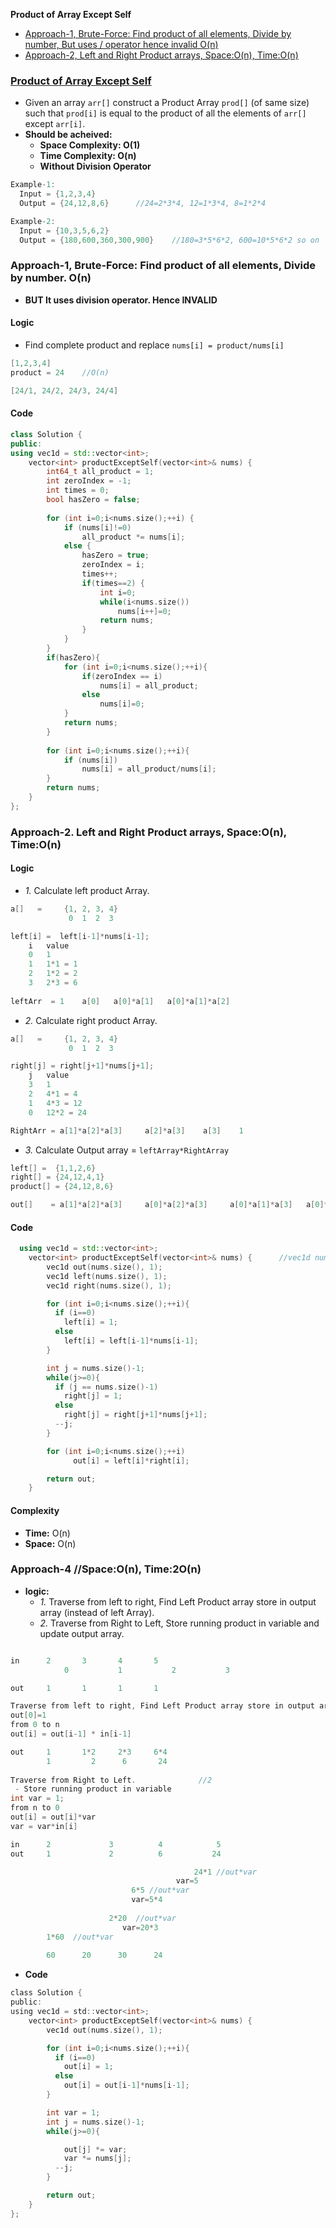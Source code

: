 **Product of Array Except Self**
- [Approach-1, Brute-Force: Find product of all elements, Divide by number, But uses / operator hence invalid O(n)](#a1)
- [Approach-2, Left and Right Product arrays, Space:O(n), Time:O(n)](#a2)


### [Product of Array Except Self](https://leetcode.com/problems/product-of-array-except-self)
- Given an array `arr[]` construct a Product Array `prod[]` (of same size) such that `prod[i]` is equal to the product of all the elements of `arr[]` except `arr[i]`.
- **Should be acheived:**
  - **Space Complexity: O(1)**
  - **Time Complexity: O(n)**
  - **Without Division Operator**
```c
Example-1:
  Input = {1,2,3,4}
  Output = {24,12,8,6}      //24=2*3*4, 12=1*3*4, 8=1*2*4

Example-2:
  Input = {10,3,5,6,2}
  Output = {180,600,360,300,900}    //180=3*5*6*2, 600=10*5*6*2 so on
```

<a name=a1></a>
### Approach-1, Brute-Force: Find product of all elements, Divide by number. O(n)
- **BUT It uses division operator. Hence INVALID**
#### Logic
- Find complete product and replace `nums[i] = product/nums[i]`
```c
[1,2,3,4]
product = 24	//O(n)

[24/1, 24/2, 24/3, 24/4]
```
#### Code
```cpp
class Solution {
public:
using vec1d = std::vector<int>;
    vector<int> productExceptSelf(vector<int>& nums) {
        int64_t all_product = 1;
        int zeroIndex = -1;
        int times = 0;
        bool hasZero = false;
        
        for (int i=0;i<nums.size();++i) {
            if (nums[i]!=0)
                all_product *= nums[i];
            else {
                hasZero = true;
                zeroIndex = i;
                times++;
                if(times==2) {
                    int i=0;
                    while(i<nums.size())                
                        nums[i++]=0;
                    return nums;
                }
            }
        }
        if(hasZero){
            for (int i=0;i<nums.size();++i){
                if(zeroIndex == i)
                    nums[i] = all_product;
                else
                    nums[i]=0;
            }
            return nums;
        }
        
        for (int i=0;i<nums.size();++i){
            if (nums[i])
                nums[i] = all_product/nums[i];
        }
        return nums;
    }
};
```

<a name=a2></a>
### Approach-2. Left and Right Product arrays, Space:O(n), Time:O(n)
#### Logic
- _1._ Calculate left product Array.
```c
a[]   =     {1, 2, 3, 4}
             0  1  2  3

left[i] =  left[i-1]*nums[i-1];
	i	value
	0	1
	1	1*1 = 1
	2	1*2 = 2
	3	2*3 = 6
	
leftArr  = 1    a[0]   a[0]*a[1]   a[0]*a[1]*a[2]
```
- _2._ Calculate right product Array.
```c
a[]   =     {1, 2, 3, 4}
             0  1  2  3

right[j] = right[j+1]*nums[j+1];
	j	value
	3	1
	2	4*1 = 4
	1	4*3 = 12
	0	12*2 = 24

RightArr = a[1]*a[2]*a[3]     a[2]*a[3]    a[3]    1
```
- _3._ Calculate Output array = `leftArray*RightArray`
```c
left[] =  {1,1,2,6}
right[] = {24,12,4,1}
product[] = {24,12,8,6}

out[]    = a[1]*a[2]*a[3]     a[0]*a[2]*a[3]     a[0]*a[1]*a[3]   a[0]*a[1]*a[2]
```
#### Code
```cpp
  using vec1d = std::vector<int>;
    vector<int> productExceptSelf(vector<int>& nums) {      //vec1d nums = {1,2,3,4};
        vec1d out(nums.size(), 1);
        vec1d left(nums.size(), 1);
        vec1d right(nums.size(), 1);

        for (int i=0;i<nums.size();++i){
          if (i==0)
            left[i] = 1;
          else
            left[i] = left[i-1]*nums[i-1];
        }

        int j = nums.size()-1;
        while(j>=0){
          if (j == nums.size()-1)
            right[j] = 1;
          else
            right[j] = right[j+1]*nums[j+1];
          --j;
        }

        for (int i=0;i<nums.size();++i)
              out[i] = left[i]*right[i];

        return out;
    }
```
#### Complexity
- **Time:** O(n)
- **Space:** O(n)       


### Approach-4    //Space:O(n), Time:2O(n)
- **logic:**
  - *1.* Traverse from left to right, Find Left Product array store in output array (instead of left Array).
  - *2.* Traverse from Right to Left, Store running product in variable and update output array.
```c

in		2		3		4		5
      		0   		1   		2   		3

out		1		1		1		1

Traverse from left to right, Find Left Product array store in output array.   //1
out[0]=1
from 0 to n
out[i] = out[i-1] * in[i-1]

out		1		1*2		2*3		6*4
		1		  2		 6		 24
		
Traverse from Right to Left.              //2
 - Store running product in variable
int var = 1;
from n to 0
out[i] = out[i]*var
var = var*in[i]

in		2		      3		     4		      5
out		1		      2   	     6  	     24

 							       	     24*1 //out*var
								     var=5
						   6*5 //out*var
						   var=5*4
						   
				      2*20  //out*var          
    				     var=20*3
		1*60  //out*var
		
		60		20		30		24
```
- **Code**
```c
class Solution {
public:
using vec1d = std::vector<int>;
    vector<int> productExceptSelf(vector<int>& nums) {
        vec1d out(nums.size(), 1);

        for (int i=0;i<nums.size();++i){
          if (i==0)
            out[i] = 1;
          else
            out[i] = out[i-1]*nums[i-1];
        }

        int var = 1;
        int j = nums.size()-1;
        while(j>=0){

            out[j] *= var;
            var *= nums[j];
          --j;
        }

        return out;
    }
};
```
